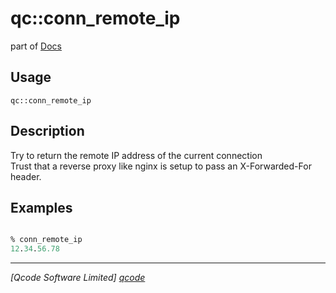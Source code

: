 qc::conn_remote_ip
==================

part of [Docs](../index.md)

Usage
-----
`qc::conn_remote_ip `

Description
-----------
Try to return the remote IP address of the current connection<br/>Trust that a reverse proxy like nginx is setup to pass an X-Forwarded-For header.

Examples
--------
```tcl

% conn_remote_ip
12.34.56.78

```

----------------------------------
*[Qcode Software Limited] [qcode]*

[qcode]: http://www.qcode.co.uk "Qcode Software"